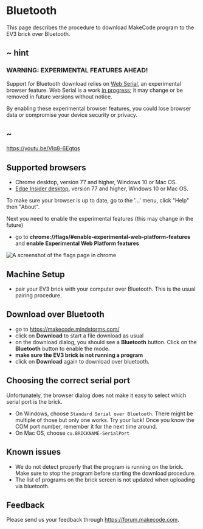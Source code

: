 # Bluetooth

This page describes the procedure to download MakeCode program to the EV3 brick 
over Bluetooth.

## ~ hint

### WARNING: EXPERIMENTAL FEATURES AHEAD! 

Support for Bluetooth download relies on [Web Serial](https://wicg.github.io/serial/),
an experimental browser feature. Web Serial is a work [in progress](https://www.chromestatus.com/feature/6577673212002304); 
it may change or be removed in future versions without notice.

By enabling these experimental browser features, you could lose browser data or compromise your device security 
or privacy.

## ~

https://youtu.be/VIq8-6Egtqs

## Supported browsers

* Chrome desktop, version 77 and higher, Windows 10 or Mac OS.
* [Edge Insider desktop](https://www.microsoftedgeinsider.com), version 77 and higher, Windows 10 or Mac OS.

To make sure your browser is up to date, go to the '...' menu, click "Help" then "About".

Next you need to enable the experimental features (this may change in the future)

* go to **chrome://flags/#enable-experimental-web-platform-features** and **enable** 
**Experimental Web Platform features**

![A screenshot of the flags page in chrome](/static/bluetooth/experimental.png)

## Machine Setup

* pair your EV3 brick with your computer over Bluetooth. This is the usual pairing procedure.

## Download over Bluetooth

* go to https://makecode.mindstorms.com/
* click on **Download** to start a file download as usual
* on the download dialog, you should see a **Bluetooth** button. Click on the
**Bluetooth** button to enable the mode.
* **make sure the EV3 brick is not running a program**
* click on **Download** again to download over bluetooth.

## Choosing the correct serial port

Unfortunately, the browser dialog does not make it easy to select which serial port is the brick.

* On Windows, choose ``Standard Serial over Bluetooth``. There might be multiple of those but only one works. Try your luck! Once you know the COM port number, remember it for the next time around.
* On Mac OS, choose ``cu.BRICKNAME-SerialPort``

## Known issues

* We do not detect properly that the program is running on the brick. Make sure to stop the program before starting the download procedure.
* The list of programs on the brick screen is not updated when uploading via bluetooth.

## Feedback

Please send us your feedback through https://forum.makecode.com.